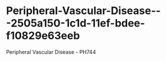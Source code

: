 # Peripheral-Vascular-Disease---2505a150-1c1d-11ef-bdee-f10829e63eeb
Peripheral Vascular Disease - PH744
